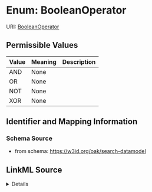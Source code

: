 # Enum: BooleanOperator



URI: [BooleanOperator](BooleanOperator)

## Permissible Values

| Value | Meaning | Description |
| --- | --- | --- |
| AND | None |  |
| OR | None |  |
| NOT | None |  |
| XOR | None |  |









## Identifier and Mapping Information







### Schema Source


* from schema: https://w3id.org/oak/search-datamodel




## LinkML Source

<details>
```yaml
name: BooleanOperator
from_schema: https://w3id.org/oak/search-datamodel
rank: 1000
permissible_values:
  AND:
    text: AND
  OR:
    text: OR
  NOT:
    text: NOT
  XOR:
    text: XOR

```
</details>
